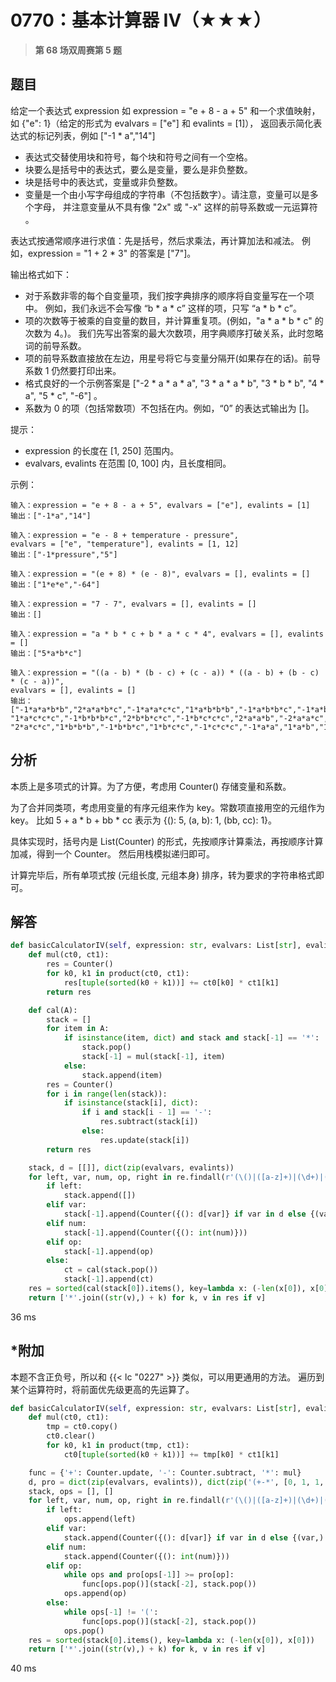 # 0770：基本计算器 IV（★★★）


> **第 68 场双周赛第 5 题**

## 题目

给定一个表达式 expression 如 expression = "e + 8 - a + 5" 和一个求值映射，
如 {"e": 1}（给定的形式为 evalvars = ["e"] 和 evalints = [1]），
返回表示简化表达式的标记列表，例如 ["-1 * a","14"]

- 表达式交替使用块和符号，每个块和符号之间有一个空格。
- 块要么是括号中的表达式，要么是变量，要么是非负整数。
- 块是括号中的表达式，变量或非负整数。
- 变量是一个由小写字母组成的字符串（不包括数字）。请注意，变量可以是多个字母，
并注意变量从不具有像 "2x" 或 "-x" 这样的前导系数或一元运算符 。

表达式按通常顺序进行求值：先是括号，然后求乘法，再计算加法和减法。
例如，expression = "1 + 2 * 3" 的答案是 ["7"]。

输出格式如下：
- 对于系数非零的每个自变量项，我们按字典排序的顺序将自变量写在一个项中。
例如，我们永远不会写像 “b * a * c” 这样的项，只写 “a * b * c”。
- 项的次数等于被乘的自变量的数目，并计算重复项。(例如，"a * a * b * c" 的次数为 4。)。
我们先写出答案的最大次数项，用字典顺序打破关系，此时忽略词的前导系数。
- 项的前导系数直接放在左边，用星号将它与变量分隔开(如果存在的话)。前导系数 1 仍然要打印出来。
- 格式良好的一个示例答案是 
["-2 * a * a * a", "3 * a * a * b", "3 * b * b", "4 * a", "5 * c", "-6"] 。
- 系数为 0 的项（包括常数项）不包括在内。例如，“0” 的表达式输出为 []。

提示：
- expression 的长度在 [1, 250] 范围内。
- evalvars, evalints 在范围 [0, 100] 内，且长度相同。

 
示例：

	输入：expression = "e + 8 - a + 5", evalvars = ["e"], evalints = [1]
	输出：["-1*a","14"]

	输入：expression = "e - 8 + temperature - pressure",
	evalvars = ["e", "temperature"], evalints = [1, 12]
	输出：["-1*pressure","5"]

	输入：expression = "(e + 8) * (e - 8)", evalvars = [], evalints = []
	输出：["1*e*e","-64"]

	输入：expression = "7 - 7", evalvars = [], evalints = []
	输出：[]

	输入：expression = "a * b * c + b * a * c * 4", evalvars = [], evalints = []
	输出：["5*a*b*c"]

	输入：expression = "((a - b) * (b - c) + (c - a)) * ((a - b) + (b - c) * (c - a))",
	evalvars = [], evalints = []
	输出：["-1*a*a*b*b","2*a*a*b*c","-1*a*a*c*c","1*a*b*b*b","-1*a*b*b*c","-1*a*b*c*c",
	"1*a*c*c*c","-1*b*b*b*c","2*b*b*c*c","-1*b*c*c*c","2*a*a*b","-2*a*a*c","-2*a*b*b",
	"2*a*c*c","1*b*b*b","-1*b*b*c","1*b*c*c","-1*c*c*c","-1*a*a","1*a*b","1*a*c","-1*b*c"]
	 

## 分析

本质上是多项式的计算。为了方便，考虑用 Counter() 存储变量和系数。

为了合并同类项，考虑用变量的有序元组来作为 key。常数项直接用空的元组作为 key。
比如 5 + a * b + bb * cc 表示为 {(): 5, (a, b): 1, (bb, cc): 1}。

具体实现时，括号内是 List(Counter) 的形式，先按顺序计算乘法，再按顺序计算加减，得到一个 Counter。
然后用栈模拟递归即可。

计算完毕后，所有单项式按 (元组长度, 元组本身) 排序，转为要求的字符串格式即可。

## 解答

```python
def basicCalculatorIV(self, expression: str, evalvars: List[str], evalints: List[int]) -> List[str]:
    def mul(ct0, ct1):
        res = Counter()
        for k0, k1 in product(ct0, ct1):
            res[tuple(sorted(k0 + k1))] += ct0[k0] * ct1[k1]
        return res

    def cal(A):
        stack = []
        for item in A:
            if isinstance(item, dict) and stack and stack[-1] == '*':
                stack.pop()
                stack[-1] = mul(stack[-1], item)
            else:
                stack.append(item)
        res = Counter()
        for i in range(len(stack)):
            if isinstance(stack[i], dict):
                if i and stack[i - 1] == '-':
                    res.subtract(stack[i])
                else:
                    res.update(stack[i])
        return res

    stack, d = [[]], dict(zip(evalvars, evalints))
    for left, var, num, op, right in re.findall(r'(\()|([a-z]+)|(\d+)|([-+*])|(\))', expression):
        if left:
            stack.append([])
        elif var:
            stack[-1].append(Counter({(): d[var]} if var in d else {(var,): 1}))
        elif num:
            stack[-1].append(Counter({(): int(num)}))
        elif op:
            stack[-1].append(op)
        else:
            ct = cal(stack.pop())
            stack[-1].append(ct)
    res = sorted(cal(stack[0]).items(), key=lambda x: (-len(x[0]), x[0]))
    return ['*'.join((str(v),) + k) for k, v in res if v]
```
36 ms

## *附加

本题不含正负号，所以和 {{< lc "0227" >}} 类似，可以用更通用的方法。
遍历到某个运算符时，将前面优先级更高的先运算了。
	
```python
def basicCalculatorIV(self, expression: str, evalvars: List[str], evalints: List[int]) -> List[str]:
    def mul(ct0, ct1):
        tmp = ct0.copy()
        ct0.clear()
        for k0, k1 in product(tmp, ct1):
            ct0[tuple(sorted(k0 + k1))] += tmp[k0] * ct1[k1]

    func = {'+': Counter.update, '-': Counter.subtract, '*': mul}
    d, pro = dict(zip(evalvars, evalints)), dict(zip('(+-*', [0, 1, 1, 2]))
    stack, ops = [], []
    for left, var, num, op, right in re.findall(r'(\()|([a-z]+)|(\d+)|([-+*])|(\))', expression + '+'):
        if left:
            ops.append(left)
        elif var:
            stack.append(Counter({(): d[var]} if var in d else {(var,): 1}))
        elif num:
            stack.append(Counter({(): int(num)}))
        elif op:
            while ops and pro[ops[-1]] >= pro[op]:
                func[ops.pop()](stack[-2], stack.pop())
            ops.append(op)
        else:
            while ops[-1] != '(':
                func[ops.pop()](stack[-2], stack.pop())
            ops.pop()
    res = sorted(stack[0].items(), key=lambda x: (-len(x[0]), x[0]))
    return ['*'.join((str(v),) + k) for k, v in res if v]
```
40 ms
